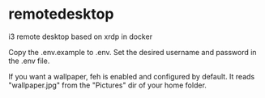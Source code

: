 # remotedesktop
i3 remote desktop based on xrdp in docker


Copy the .env.example to .env.
Set the desired username and password in the .env file.

If you want a wallpaper, feh is enabled and configured by default. It reads "wallpaper.jpg" from the "Pictures" dir of your home folder.